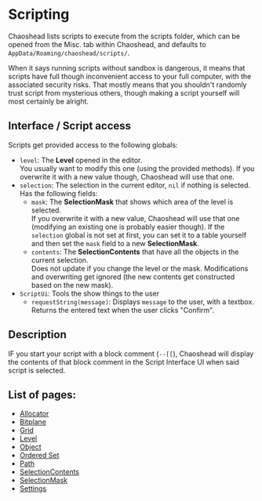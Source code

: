 # Scripting

Chaoshead lists scripts to execute from the scripts folder, which can be opened from the Misc. tab within Chaoshead, and defaults to `AppData/Roaming/chaoshead/scripts/`.

When it says running scripts without sandbox is dangerous, it means that scripts have full though inconvenient access to your full computer, with the associated security risks.
That mostly means that you shouldn't randomly trust script from mysterious others,
though making a script yourself will most certainly be alright.

## Interface / Script access

Scripts get provided access to the following globals:
- `level`: The **Level** opened in the editor. \
  You usually want to modify this one (using the provided methods).
  If you overwrite it with a new value though, Chaoshead will use that one.
- `selection`: The selection in the current editor, `nil` if nothing is selected. Has the following fields:
  - `mask`: The **SelectionMask** that shows which area of the level is selected. \
	If you overwrite it with a new value, Chaoshead will use that one (modifying an existing one is probably easier though).
	If the `selection` global is not set at first, you can set it to a table yourself and then set the `mask` field to a new **SelectionMask**.
  - `contents`: The **SelectionContents** that have all the objects in the current selection. \
	Does not update if you change the level or the mask.
	Modifications and overwriting get ignored (the new contents get constructed based on the new mask).
- `ScriptUi`: Tools the show things to the user
	- `requestString(message)`: Displays `message` to the user, with a textbox. Returns the entered text when the user clicks "Confirm".

## Description

IF you start your script with a block comment (`--[[`), Chaoshead will display the contents of that block comment in the Script Interface UI when said script is selected.

## List of pages:

- [Allocator](allocator.md)
- [Bitplane](bitplane.md)
- [Grid](grid.md)
- [Level](level.md)
- [Object](object.md)
- [Ordered Set](orderedSet.md)
- [Path](path.md)
- [SelectionContents](selectionContents.md)
- [SelectionMask](selectionMask.md)
- [Settings](settings.md)